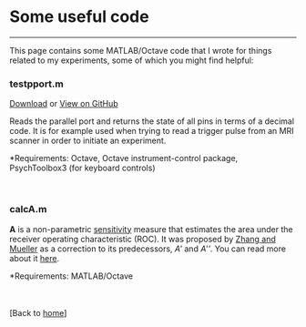 # Some useful code

---

This page contains some MATLAB/Octave code that I wrote for things related to my experiments, some of which you might find helpful:

### testpport.m
[Download](http://vkmcheung.github.io/code/testpport.m) or [View on GitHub](https://github.com/vkmcheung/vkmcheung.github.io/blob/master/code/testpport.m)

Reads the parallel port and returns the state of all pins in terms of a decimal code. It is for example used when trying to read a trigger pulse from an MRI scanner in order to initiate an experiment. 

*Requirements: Octave, Octave instrument-control package, PsychToolbox3 (for keyboard controls)

<br>

### calcA.m

**A** is a non-parametric [sensitivity](https://en.wikipedia.org/wiki/Detection_theory#Sensitivity_or_discriminability) measure that estimates the area under the receiver operating characteristic (ROC). It was proposed by [Zhang and Mueller](https://doi.org/10.1007/s11336-003-1119-8) as a correction to its predecessors, *A'* and *A''*. You can read more about it [here](https://sites.google.com/a/mtu.edu/whynotaprime/).

*Requirements: MATLAB/Octave

<br><br>[Back to [home](index.md)]
